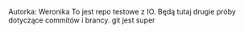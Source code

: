 Autorka: Weronika
To jest repo testowe z IO.
Będą tutaj drugie próby dotyczące commitów i brancy.
git jest super
